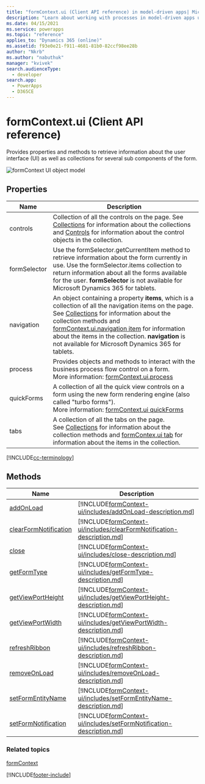```yaml
---
title: "formContext.ui (Client API reference) in model-driven apps| MicrosoftDocs"
description: "Learn about working with processes in model-driven apps using client API."
ms.date: 04/15/2021
ms.service: powerapps
ms.topic: "reference"
applies_to: "Dynamics 365 (online)"
ms.assetid: f93e0e21-f911-4681-81b0-82ccf98ee28b
author: "Nkrb"
ms.author: "nabuthuk"
manager: "kvivek"
search.audienceType: 
  - developer
search.app: 
  - PowerApps
  - D365CE
---
```

# formContext.ui (Client API reference)

Provides properties and methods to retrieve information about the user interface (UI) as well as collections for several sub components of the form.

![formContext UI object model](../../media/ClientAPI-formContext-ui-Model.png)

## Properties

|Name|Description|
|--|--|
|controls|Collection of all the controls on the page. See [Collections](collections.md) for information about the collections and [Controls](controls.md) for information about the control objects in the collection.|
|formSelector|Use the formSelector.getCurrentItem method to retrieve information about the form currently in use. Use the formSelector.items collection to return information about all the forms available for the user. **formSelector** is not available for Microsoft Dynamics 365 for tablets.|
|navigation|An object containing a property **items**, which is a collection of all the navigation items on the page. See [Collections](collections.md) for information about the collection methods and [formContext.ui.navigation item](formContext-ui-navigation.md) for information about the items in the collection. **navigation** is not available for Microsoft Dynamics 365 for tablets.|
|process|Provides objects and methods to interact with the business process flow control on a form.<br/>More information: [formContext.ui.process](formContext-ui-process.md)|
|quickForms|A collection of all the quick view controls on a form using the new form rendering engine (also called "turbo forms").<br/>More information: [formContext.ui quickForms](formContext-ui-quickforms.md)|
|tabs|A collection of all the tabs on the page.<br/>See [Collections](collections.md) for information about the collection methods and [formContex.ui tab](formContext-ui-tabs.md)  for information about the items in the collection.|

[!INCLUDE[cc-terminology](../../data-platform/includes/cc-terminology.md)]

## Methods 

|Name|Description|
|--|--|
|[addOnLoad](formContext-ui/addOnload.md)|[!INCLUDE[formContext-ui/includes/addOnLoad-description.md](formContext-ui/includes/addOnLoad-description.md)]|
|[clearFormNotification](formContext-ui/clearFormNotification.md)|[!INCLUDE[formContext-ui/includes/clearFormNotification-description.md](formContext-ui/includes/clearFormNotification-description.md)]|
|[close](formContext-ui/close.md)|[!INCLUDE[formContext-ui/includes/close-description.md](formContext-ui/includes/close-description.md)]|
|[getFormType](formContext-ui/getFormType.md)|[!INCLUDE[formContext-ui/includes/getFormType-description.md](formContext-ui/includes/getFormType-description.md)]|
|[getViewPortHeight](formContext-ui/getViewPortHeight.md)|[!INCLUDE[formContext-ui/includes/getViewPortHeight-description.md](formContext-ui/includes/getViewPortHeight-description.md)]|
|[getViewPortWidth](formContext-ui/getViewPortWidth.md)|[!INCLUDE[formContext-ui/includes/getViewPortWidth-description.md](formContext-ui/includes/getViewPortWidth-description.md)]|
|[refreshRibbon](formContext-ui/refreshRibbon.md)|[!INCLUDE[formContext-ui/includes/refreshRibbon-description.md](formContext-ui/includes/refreshRibbon-description.md)]|
|[removeOnLoad](formContext-ui/removeOnLoad.md)|[!INCLUDE[formContext-ui/includes/removeOnLoad-description.md](formContext-ui/includes/removeOnLoad-description.md)]|
|[setFormEntityName](formContext-ui/setFormEntityName.md)|[!INCLUDE[formContext-ui/includes/setFormEntityName-description.md](formContext-ui/includes/setFormEntityName-description.md)]|
|[setFormNotification](formContext-ui/setFormNotification.md)|[!INCLUDE[formContext-ui/includes/setFormNotification-description.md](formContext-ui/includes/setFormNotification-description.md)]|



### Related topics

[formContext](../clientapi-form-context.md)






[!INCLUDE[footer-include](../../../../includes/footer-banner.md)]